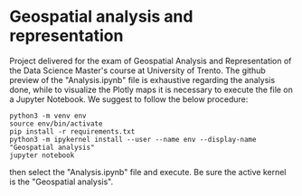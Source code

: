 # Geospatial analysis and representation
Project delivered for the exam of Geospatial Analysis and Representation of the Data Science Master's course at University of Trento. 
The github preview of the "Analysis.ipynb" file is exhaustive regarding the analysis done, while to visualize the Plotly maps it is necessary to execute the file on a Jupyter Notebook. 
We suggest to follow the below procedure: 
```
python3 -m venv env
source env/bin/activate
pip install -r requirements.txt 
python3 -m ipykernel install --user --name env --display-name "Geospatial analysis"
jupyter notebook
```
then select the "Analysis.ipynb" file and execute. Be sure the active kernel is the "Geospatial analysis".

